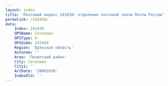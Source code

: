 ```yaml
---
layout: index
title: 'Почтовый индекс 243430: отделение почтовой связи Почты России'
permalink: /243430/
data:
    Index: 243430
    OPSName: Сетолово
    OPSType: О
    OPSSubm: 243449
    Region: 'Брянская область'
    Autonom: ''
    Area: 'Почепский район'
    City: Сетолово
    City1: ''
    ActDate: '20001030'
    IndexOld: ''
---
```

